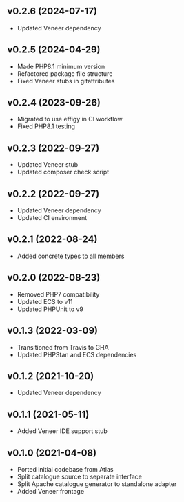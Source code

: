 ## v0.2.6 (2024-07-17)
* Updated Veneer dependency

## v0.2.5 (2024-04-29)
* Made PHP8.1 minimum version
* Refactored package file structure
* Fixed Veneer stubs in gitattributes

## v0.2.4 (2023-09-26)
* Migrated to use effigy in CI workflow
* Fixed PHP8.1 testing

## v0.2.3 (2022-09-27)
* Updated Veneer stub
* Updated composer check script

## v0.2.2 (2022-09-27)
* Updated Veneer dependency
* Updated CI environment

## v0.2.1 (2022-08-24)
* Added concrete types to all members

## v0.2.0 (2022-08-23)
* Removed PHP7 compatibility
* Updated ECS to v11
* Updated PHPUnit to v9

## v0.1.3 (2022-03-09)
* Transitioned from Travis to GHA
* Updated PHPStan and ECS dependencies

## v0.1.2 (2021-10-20)
* Updated Veneer dependency

## v0.1.1 (2021-05-11)
* Added Veneer IDE support stub

## v0.1.0 (2021-04-08)
* Ported initial codebase from Atlas
* Split catalogue source to separate interface
* Split Apache catalogue generator to standalone adapter
* Added Veneer frontage
